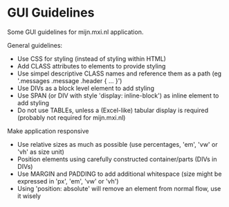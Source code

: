 # GUI Guidelines

Some GUI guidelines for mijn.mxi.nl application.

General guidelines:
* Use CSS for styling (instead of styling within HTML)
* Add CLASS attributes to elements to provide styling
* Use simpel descriptive CLASS names and reference them as a path (eg '.messages .message .header { ... }')
* Use DIVs as a block level element to add styling
* Use SPAN (or DIV with style 'display: inline-block') as inline element to add styling
* Do not use TABLEs, unless a (Excel-like) tabular display is required (probably not required for mijn.mxi.nl)

Make application responsive 
* Use relative sizes as much as possible (use percentages, 'em', 'vw' or 'vh' as size unit)
* Position elements using carefully constructed container/parts (DIVs in DIVs)
* Use MARGIN and PADDING to add additional whitespace (size might be expressed in 'px', 'em', 'vw' or 'vh')
* Using 'position: absolute' will remove an element from normal flow, use it wisely
